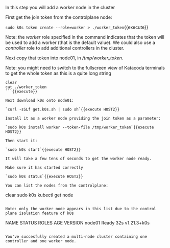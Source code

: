 In this step you will add a worker node in the cluster

First get the join token from the controlplane node:

`sudo k0s token create --role=worker > ./worker_token`{{execute}}

Note: the *worker* role specified in the command indicates that the token will be used to add a worker (that is the default value). We could also use a *controller* role to add additional controllers in the cluster.

Next copy that token into node01, in */tmp/worker_token*.

Note: you might need to switch to the fullscreen view of Katacoda terminals to get the whole token as this is a quite long string

```
clear
cat ./worker_token
```{{execute}}

Next download k0s onto node01:

`curl -sSLf get.k0s.sh | sudo sh`{{execute HOST2}}

Install it as a worker node providing the join token as a parameter:

`sudo k0s install worker --token-file /tmp/worker_token`{{execute HOST2}}

Then start it:

`sudo k0s start`{{execute HOST2}}

It will take a few tens of seconds to get the worker node ready.

Make sure it has started correctly

`sudo k0s status`{{execute HOST2}}

You can list the nodes from the controlplane:

```
clear
sudo k0s kubectl get node
```{{execute}}

Note: only the worker node appears in this list due to the control plane isolation feature of k0s

```
NAME     STATUS   ROLES    AGE   VERSION
node01   Ready    <none>   32s   v1.21.3+k0s
```

You've succesfully created a multi-node cluster containing one controller and one worker node.